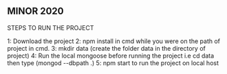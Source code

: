 ## MINOR 2020

STEPS TO RUN THE PROJECT

1: Download the project
2: npm install in cmd while you were on the path of project in cmd.
3: mkdir data (create the folder data in the directory of project)
4: Run the local mongoose before running the project i.e cd data then type (mongod --dbpath .)
5: npm start to run the project on local host
